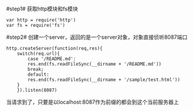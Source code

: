 #step1#
获取http模块和fs模块
>
```
var http = require('http')
var fs = require('fs')
```
#step2#
创建一个server，返回的是一个server对象，对象直接侦听8087端口
>
```
http.createServer(function(req,res){
    switch(req.url){
        case '/README.md':  
        res.end(fs.readFileSync(__dirname + '/README.md'))
        break;
        default:            
        res.end(fs.readFileSync(__dirname + '/sample/test.html'))
    }
    }).listen(8087)
```
当请求到了，只要是以localhost:8087作为前缀的都会到这个当前服务器上
